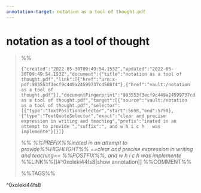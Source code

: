 ```yaml
---
annotation-target: notation as a tool of thought.pdf
---
```

# notation as a tool of thought




>%%
>```annotation-json
>{"created":"2022-05-30T09:49:54.153Z","updated":"2022-05-30T09:49:54.153Z","document":{"title":"notation as a tool of thought.pdf","link":[{"href":"urn:x-pdf:983553f3ecf9c449a24599737cd508f4"},{"href":"vault:/notation as a tool of thought.pdf"}],"documentFingerprint":"983553f3ecf9c449a24599737cd508f4"},"uri":"vault:/notation as a tool of thought.pdf","target":[{"source":"vault:/notation as a tool of thought.pdf","selector":[{"type":"TextPositionSelector","start":5698,"end":5750},{"type":"TextQuoteSelector","exact":"clear and precise expression in writing and teaching","prefix":"inated in an attempt to provide ","suffix":", and w h i c h   was implemente"}]}]}
>```
>%%
>*%%PREFIX%%inated in an attempt to provide%%HIGHLIGHT%% ==clear and precise expression in writing and teaching== %%POSTFIX%%, and w h i c h   was implemente*
>%%LINK%%[[#^0xoleki44fs8|show annotation]]
>%%COMMENT%%
>
>%%TAGS%%
>
^0xoleki44fs8
